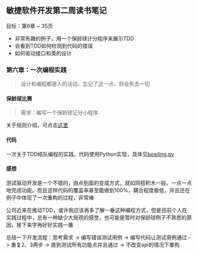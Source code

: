 ## 敏捷软件开发第二周读书笔记

目标：第6章 ~ 35页

- 非常有趣的例子，用一个保龄球计分程序来展示TDD
- 会看到TDD如何检测到代码的错误
- 如何驱动接口和类的设计

### 第六章：一次编程实践

> 设计和编程都是人的活动。忘记了这一点，将会失去一切

#### 保龄球比赛

> 需求：编写一个保龄球记分小程序

关于规则介绍，可点击[这里](https://baike.baidu.com/item/%E4%BF%9D%E9%BE%84%E7%90%83/68096)

#### 代码

一次关于TDD结队编程的实践，代码使用Python实现，具体见[bowling.py](https://github.com/howie6879/pylab/blob/master/pylab/books/%E6%95%8F%E6%8D%B7%E8%BD%AF%E4%BB%B6%E5%BC%80%E5%8F%91/%E7%AC%AC%E4%B8%80%E9%83%A8%E5%88%86%EF%BC%9A%E6%95%8F%E6%8D%B7%E5%BC%80%E5%8F%91/week02/code/bowling.py)

#### 感想

测试驱动开发是一个不错的，由点到面的变成方式，就如同搭积木一般，一点一点地完成功能。而且这样代码的覆盖率甚至能做到100%，耦合程度极低，并且还在例子中体现了一次重构的过程，非常棒

公司近来在推动TDD，或许我应该再多了解一番这种编程方式，但是目前个人在实践过程中，总有一种缺少大局观的感觉，也可能是暂时对保龄球例子不熟悉的原因，接下来字再好好实践一番

总结一下开发流程：思考需求 -> 编写错误测试用例 -> 编写代码让测试用例通过 -> 重复2、3两步 -> 直到测试所有功能点并且通过 -> 不改变api的情况下重构